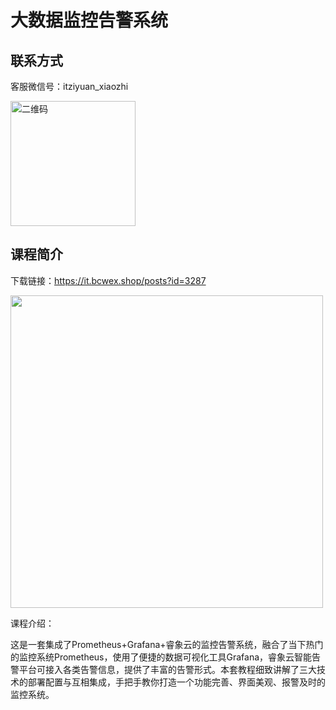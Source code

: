# 大数据监控告警系统

## 联系方式

客服微信号：itziyuan_xiaozhi

<img src="https://ziyuanyun.oss-cn-guangzhou.aliyuncs.com/common/20240614073449/666b82192834a.jpg" width="200" height="200" alt="二维码">

## 课程简介

下载链接：https://it.bcwex.shop/posts?id=3287

<img src="https://ziyuanyun.oss-cn-guangzhou.aliyuncs.com/yun/20240515185113/664493a1d496d.jpg" width="500" alt="">

   

 

 课程介绍：

 这是一套集成了Prometheus+Grafana+睿象云的监控告警系统，融合了当下热门的监控系统Prometheus，使用了便捷的数据可视化工具Grafana，睿象云智能告警平台可接入各类告警信息，提供了丰富的告警形式。本套教程细致讲解了三大技术的部署配置与互相集成，手把手教你打造一个功能完善、界面美观、报警及时的监控系统。

 

 

 

  